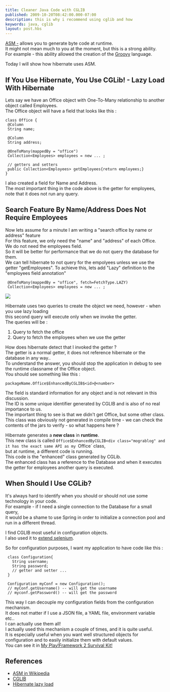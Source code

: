 ```yaml
---
title: Cleaner Java Code with CGLIB
published: 2009-10-20T08:42:00.000-07:00
description: this is why i recommend using cglib and how
keywords: java, cglib
layout: post.hbs
---
```


[ASM -](http://asm.ow2.org/) allows you to generate byte code at runtime.  
It might not mean much to you at the moment, but this is a strong ability.  
For example - this ability allowed the creation of the [Groovy](http://groovy.codehaus.org/) language.  

Today I will show how hibernate uses ASM.  

## If You Use Hibernate, You Use CGLib! - Lazy Load With Hibernate

Lets say we have an Office object with One-To-Many relationship to another object called Employees.  
The Office object will have a field that looks like this :  

```
class Office {   
 @Column  
 String name;  

 @Column  
 String address;  

 @OneToMany(mappedBy = "office")  
 Collection<Employees> employees = new ... ;

 // getters and setters  
 public Collection<Employees> getEmployees{return employees;}
}
```

I also created a field for Name and Address.  
The most important thing in the code above is the getter for employees, note that it does not run any query.  

## Search Feature By Name/Address Does Not Require Employees

Now lets assume for a minute I am writing a "search office by name or address" feature  
For this feature, we only need the "name" and "address" of each Office.  
We do not need the employees field.  
So it will be better for performance that we do not query the database for them.  
We can tell hibernate to not query for the empolyees unless we use the getter "getEmployees". To achieve this, lets add "Lazy" definition to the "employees field annotation"

```
 @OneToMany(mappedBy = "office", fetch=FetchType.LAZY)  
 Collection<Employees> employees = new ... ;
```

[![](http://1.bp.blogspot.com/_J3A8WqpdCX0/St8uvOt3LlI/AAAAAAAAACY/Mk3lN1dMZ4w/s320/Temp.jpg)](http://1.bp.blogspot.com/_J3A8WqpdCX0/St8uvOt3LlI/AAAAAAAAACY/Mk3lN1dMZ4w/s1600-h/Temp.jpg)  

Hibernate uses two queries to create the object we need, however - when you use lazy loading  
this second query will execute only when we invoke the getter.  
The queries will be :

1.  Query to fetch the office
2.  Query to fetch the employees when we use the getter

How does hibernate detect that I invoked the getter ?  
The getter is a normal getter, it does not reference hibernate or the database in any way..  
To understand the answer, you should stop the application in debug to see the runtime classname of the Office object.  
You should see something like this :  

```
packageName.Office$EnhancedByCGLIB$<id>@<number>
```

The <number>field is standard information for any object and is not relevant in this discussion.  
The ID is some unique identifier generated by CGLIB and is also of no real importance to us.  
The important thing to see is that we didn't get Office, but some other class.  
This class was obviously not generated in compile time - we can check the contents of the jars to verify - so what happens here ?  


Hibernate generates a **new class** in **runtime**.  
This new class is called `Office$EnhancedByCGLIB<div class="mograblog" and it has the exact same API as my `Office` class,  
but at runtime, a different code is running.  
This code is the "enhanced" class generated by CGLib.  
The enhanced class has a reference to the Database and when it executes the getter for employees another query is executed.

## When Should I Use CGLib?

It's always hard to identify when you should or should not use some technology in your code.  
For example - if I need a single connection to the Database for a small query,  
it would be a shame to use Spring in order to initialize a connection pool and run in a different thread.

I find CGLIB most useful in configuration objects.  
I also used it to [extend selenium](/2013/08/extending-selenium-in-java.html "Mograblog Selenium Extension").

So for configuration purposes, I want my application to have code like this :  

```
 class Configuration{  
   String username;   
   String password;   
   // getter and setter ...   
 }  

 Configuration myConf = new Configuration();   
 // myConf.getUsername() -- will get the username  
 // myconf.getPassword() -- will get the password
```

This way I can decouple my configuration fields from the configuration mechanism.  
It does not matter if I use a JSON file, a YAML file, environment variable etc..  
I can actually use them all!  
I actually used this mechanism a couple of times, and it is quite useful.  
It is especially useful when you want well structured objects for configuration and to easily initialize them with default values.  
You can see it in [My Play!Framework 2 Survival Kit!](# "Mograblog - My Play!Framework2 Essentials")

## References

*   [ASM in Wikipedia](http://en.wikipedia.org/wiki/ObjectWeb_ASM)
*   [CGLIB](http://cglib.sourceforge.net/)
*   [Hibernate lazy load](http://docs.jboss.org/hibernate/stable/annotations/reference/en/html_single/#entity-hibspec-singleassoc-fetching)

